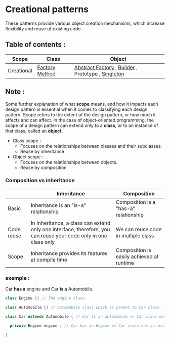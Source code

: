 ﻿# Creational patterns

These patterns provide various object creation mechanisms, which increase flexibility and reuse of existing code.

## Table of contents :

| Scope      | Class                               | Object                                                                                                |
| ---------- | ----------------------------------- | ----------------------------------------------------------------------------------------------------- |
| Creational | [Factory Method](./Factory-Method/) | [Abstract Factory](./Abstract-Factory) , [Builder](./Builder/) , Prototype , [Singleton](./Singleton) |

## Note :

Some further explanation of what <b>scope</b> means, and how it impacts each design pattern is essential when it comes to classifying each design pattern. Scope refers to the extent of the design pattern, or how much it affects and can affect. In the case of object-oriented programming, the scope of a design pattern can extend only to a <b>class</b>, or to an instance of that class, called an <b>object</b>.

- Class scope :
  - Focuses on the relationships between classes and their
    subclasses.
  - Reuse by inheritance
- Object scope :
  - Focuses on the relationships between objects.
  - Reuse by composition

### Composition vs inheritance

|            | Inheritance                                                                                                      | Composition                               |
| ---------- | ---------------------------------------------------------------------------------------------------------------- | ----------------------------------------- |
| Basic      | Inheritance is an "is-a" relationship                                                                            | Composition is a "has-a" relationship     |
| Code reuse | In Inheritance, a class can extend only one interface, therefore, you can reuse your code only in one class only | We can reuse code in multiple class       |
| Scope      | Inheritance provides its features at compile time                                                                | Composition is easily achieved at runtime |

### exemple :

Car <b>has a</b> engine and Car <b>is a</b> Automobile.

```Java
class Engine {} // The engine class.

class Automobile {} // Automobile class which is parent to Car class.

class Car extends Automobile { // Car is an automobile => Car class extends Automobile

  private Engine engine ; // Car has an Engine => Car class has an instance of Engine (Object).

}

```
